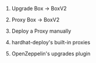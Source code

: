 1. Upgrade Box -> BoxV2
2. Proxy    Box
         -> BoxV2


1. Deploy a Proxy manually
2. hardhat-deploy's built-in proxies
3. OpenZeppelin's upgrades plugin
